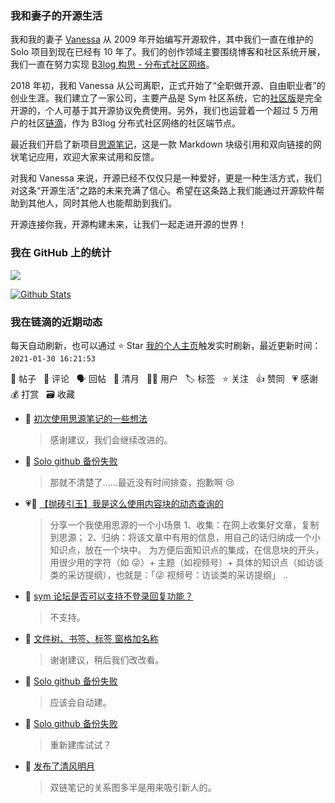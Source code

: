 ### 我和妻子的开源生活

我和我的妻子 [Vanessa](https://github.com/Vanessa219) 从 2009 年开始编写开源软件，其中我们一直在维护的 Solo 项目到现在已经有 10 年了。我们的创作领域主要围绕博客和社区系统开展，我们一直在努力实现 [B3log 构思 - 分布式社区网络](https://ld246.com/article/1546941897596)。

2018 年初，我和 Vanessa 从公司离职，正式开始了“全职做开源、自由职业者”的创业生涯。我们建立了一家公司，主要产品是 Sym 社区系统，它的[社区版](https://github.com/88250/symphony)是完全开源的，个人可基于其开源协议免费使用。另外，我们也运营着一个超过 5 万用户的社区[链滴](https://ld246.com)，作为 B3log 分布式社区网络的社区端节点。

最近我们开启了新项目[思源笔记](https://github.com/siyuan-note/siyuan)，这是一款 Markdown 块级引用和双向链接的网状笔记应用，欢迎大家来试用和反馈。

对我和 Vanessa 来说，开源已经不仅仅只是一种爱好，更是一种生活方式，我们对这条“开源生活”之路的未来充满了信心。希望在这条路上我们能通过开源软件帮助到其他人，同时其他人也能帮助到我们。

开源连接你我，开源构建未来，让我们一起走进开源的世界！

### 我在 GitHub 上的统计

<a title="Hits" target="_blank" href="https://github.com/88250/88250"><img src="https://hits.b3log.org/88250/88250.svg"></a>

[![Github Stats](https://github-readme-stats.vercel.app/api?username=88250&theme=tokyonight&show_icons=true)](https://github.com/88250)

<!--events start -->

### 我在链滴的近期动态

每天自动刷新，也可以通过 ⭐️ Star [我的个人主页](https://github.com/88250/88250)触发实时刷新，最近更新时间：`2021-01-30 16:21:53`

📝 帖子 &nbsp; 💬 评论 &nbsp; 🗣 回帖 &nbsp; 🌙 清月 &nbsp; 👨‍💻 用户 &nbsp; 🏷️ 标签 &nbsp; ⭐️ 关注 &nbsp; 👍 赞同 &nbsp; 💗 感谢 &nbsp; 💰 打赏 &nbsp; 🗃 收藏

* 💬 [初次使用思源笔记的一些想法](https://ld246.com/article/1611973394936/comment/1611978420937#comments)

  > 感谢建议，我们会继续改进的。
* 💬 [Solo github 备份失败](https://ld246.com/article/1611787626520/comment/1611935292816#comments)

  > 那就不清楚了……最近没有时间排查，抱歉啊 😢
* 💗📝 [【抛砖引玉】我是这么使用内容块的动态查询的](https://ld246.com/article/1611890455392)

  > 分享一个我使用思源的一个小场景 1、收集：在网上收集好文章，复制到思源； 2、归纳：将该文章中有用的信息，用自己的话归纳成一个小知识点，放在一个块中。 为方便后面知识点的集成，在信息块的开头，用很少用的字符（如 😜）+ 主题（如视频号）+ 具体的知识点（如访谈类的采访提纲），也就是：「😜 视频号：访谈类的采访提纲」 ..
* 💬 [sym 论坛是否可以支持不登录回复功能？](https://ld246.com/article/1611889259848/comment/1611889740349#comments)

  > 不支持。
* 💬 [文件树、书签、标签 窗格加名称](https://ld246.com/article/1611804441837/comment/1611885882311#comments)

  > 谢谢建议，稍后我们改改看。
* 💬 [Solo github 备份失败](https://ld246.com/article/1611787626520/comment/1611885822357#comments)

  > 应该会自动建。
* 💬 [Solo github 备份失败](https://ld246.com/article/1611787626520/comment/1611845865319#comments)

  > 重新建库试试？
* 🌙 [发布了清风明月](https://ld246.com/member/88250/breezemoons/1611842681933)

  > 双链笔记的关系图多半是用来吸引新人的。


<!--events end -->
